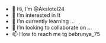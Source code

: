 - 👋 Hi, I’m @Akslotel24
- 👀 I’m interested in It
- 🌱 I’m currently learning ...
- 💞️ I’m looking to collaborate on ...
- 📫 How to reach me tg bebrunya_75

<!---
Akslotel24/Akslotel24 is a ✨ special ✨ repository because its `README.md` (this file) appears on your GitHub profile.
You can click the Preview link to take a look at your changes.
--->
